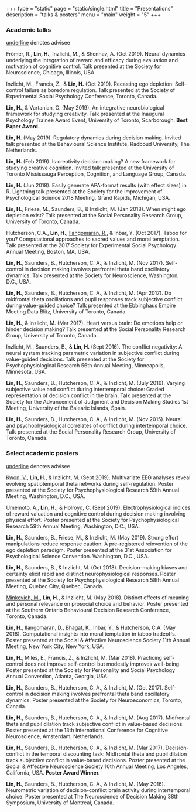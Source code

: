 +++
type = "static"
page = "static/single.html"
title = "Presentations"
description = "talks & posters"
menu = "main"
weight = "5"
+++

### Academic talks

<u>underline</u> denotes advisee

Frömer, R., **Lin, H.**, Inzlicht, M., & Shenhav, A. (Oct 2019). Neural dynamics underlying the integration of reward and efficacy during evaluation and motivation of cognitive control. Talk presented at the Society for Neuroscience, Chicago, Illinois, USA.

Inzlicht, M., Francis, Z., & **Lin, H.** (Oct 2019). Recasting ego depletion: Self-control failure as boredom regulation. Talk presented at the Society of Experimental Social Psychology Conference, Toronto, Canada.

**Lin, H.**, & Vartanian, O. (May 2019). An integrative neurobiological framework for studying creativity. Talk presented at the Inaugural Psychology Trainee Award Event, University of Toronto, Scarborough. **Best Paper Award.**

**Lin, H.** (May 2019). Regulatory dynamics during decision making. Invited talk presented at the Behavioural Science Institute, Radboud University, The Netherlands.

**Lin, H.** (Feb 2019). Is creativity decision making? A new framework for studying creative cognition. Invited talk presented at the University of Toronto Mississauga Perception, Cognition, and Language Group, Canada. 

**Lin, H.** (Jun 2018). Easily generate APA-format results (with effect sizes) in R. Lightning talk presented at the Society for the Improvement of Psychological Science 2018 Meeting, Grand Rapids, Michigan, USA.

**Lin, H.**, Friese, M., Saunders, B., & Inzlicht, M. (Jan 2018). When might ego depletion exist? Talk presented at the Social Personality Research Group, University of Toronto, Canada.

Hutcherson, C.A., **Lin, H.**, <u>Ilangomaran, R.</u>, & Inbar, Y. (Oct 2017). Taboo for you? Computational approaches to sacred values and moral temptation. Talk presented at the 2017 Society for Experimental Social Psychology Annual Meeting, Boston, MA, USA.

**Lin, H.**, Saunders, B., Hutcherson, C. A., & Inzlicht, M. (Nov 2017). Self-control in decision making involves prefrontal theta band oscillatory dynamics. Talk presented at the Society for Neuroscience, Washington, D.C., USA.

**Lin, H.**, Saunders, B., Hutcherson, C. A., & Inzlicht, M. (Apr 2017). Do midfrontal theta oscillations and pupil responses track subjective conflict during value-guided choice? Talk presented at the Ebbinghaus Empire Meeting Data Blitz, University of Toronto, Canada.

**Lin, H.**, & Inzlicht, M. (Mar 2017). Heart versus brain: Do emotions help or hinder decision making? Talk presented at the Social Personality Research Group, University of Toronto, Canada.

Inzlicht, M., Saunders, B., & **Lin, H.** (Sept 2016). The conflict negativity: A neural system tracking parametric variation in subjective conflict during value-guided decisions. Talk presented at the Society for Psychophysiological Research 56th Annual Meeting, Minneapolis, Minnesota, USA.

**Lin, H.**, Saunders, B., Hutcherson, C. A., & Inzlicht, M. (July 2016). Varying subjective value and conflict during intertemporal choice: Graded representation of decision conflict in the brain. Talk presented at the Society for the Advancement of Judgment and Decision Making Studies 1st Meeting, University of the Balearic Islands, Spain.

**Lin, H.**, Saunders, B., Hutcherson, C. A., & Inzlicht, M. (Nov 2015). Neural and psychophysiological correlates of conflict during intertemporal choice. Talk presented at the Social Personality Research Group, University of Toronto, Canada.

### Select academic posters

<u>underline</u> denotes advisee

<u>Kwon, V.</u>, **Lin, H.**, & Inzlicht, M. (Sept 2019). Multivariate EEG analyses reveal evolving spatiotemporal theta networks during self-regulation. Poster presented at the Society for Psychophysiological Research 59th Annual Meeting, Washington, D.C., USA.

Umemoto, A., **Lin, H.**, & Holroyd, C. (Sept 2019). Electrophysiological indices of reward valuation and cognitive control during decision making involving physical effort. Poster presented at the Society for Psychophysiological Research 59th Annual Meeting, Washington, D.C., USA.

**Lin, H.**, Saunders, B., Friese, M., & Inzlicht, M. (May 2019). Strong effort manipulations reduce response caution: A pre-registered reinvention of the ego depletion paradigm. Poster presented at the 31st Association for Psychological Science Convention. Washington, D.C., USA.

**Lin, H.**, Saunders, B., & Inzlicht, M. (Oct 2018). Decision-making biases and certainty elicit rapid and distinct neurophysiological responses. Poster presented at the Society for Psychophysiological Research 58th Annual Meeting, Quebec City, Quebec, Canada.

<u>Minkovich, M.</u>, **Lin, H.**, & Inzlicht, M. (May 2018). Distinct effects of meaning and personal relevance on prosocial choice and behavior. Poster presented at the Southern Ontario Behavioural Decision Research Conference, Toronto, Canada.

**Lin, H.**, <u>Ilangomaran, D.</u>, <u>Bhagat, K.</u>, Inbar, Y., & Hutcherson, C.A. (May 2018). Computational insights into moral temptation in taboo tradeoffs. Poster presented at the Social & Affective Neuroscience Society 11th Annual Meeting, New York City, New York, USA.

**Lin, H.**, Miles, E., Francis, Z., & Inzlicht, M. (Mar 2018). Practicing self-control does not improve self-control but modestly improves well-being. Poster presented at the Society for Personality and Social Psychology Annual Convention, Atlanta, Georgia, USA. 

**Lin, H.**, Saunders, B., Hutcherson, C. A., & Inzlicht, M. (Oct 2017). Self-control in decision making involves prefrontal theta band oscillatory dynamics. Poster presented at the Society for Neuroeconomics, Toronto, Canada.

**Lin, H.**, Saunders, B., Hutcherson, C. A., & Inzlicht, M. (Aug 2017). Midfrontal theta and pupil dilation track subjective conflict in value-based decisions. Poster presented at the 13th International Conference for Cognitive Neuroscience, Amsterdam, Netherlands.

**Lin, H.**, Saunders, B., Hutcherson, C. A., & Inzlicht, M. (Mar 2017). Decision-conflict in the temporal discounting task: Midfrontal theta and pupil dilation track subjective conflict in value-based decisions. Poster presented at the Social & Affective Neuroscience Society 10th Annual Meeting, Los Angeles, California, USA. **Poster Award Winner.**

**Lin, H.**, Saunders, B., Hutcherson, C. A., & Inzlicht, M. (May 2016). Neurometric variation of decision-conflict brain activity during intertemporal choice. Poster presented at The Neuroscience of Decision Making 38th Symposium, University of Montreal, Canada.
